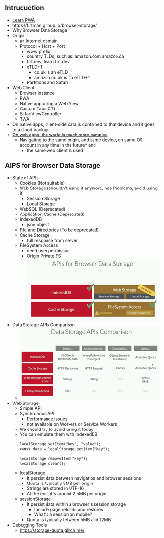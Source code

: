 ## Intruduction
  - [Learn PWA](https://web.dev/learn/pwa/)
  - https://firtman.github.io/browser-storage/
  - Why Browser Data Storage
  - Origin
    - an Internet domain
    - Protocol + Host + Port
      - www prefix
      - country TLDs, such as: amazon.com amazon.ca
      - firt.dev, learn.firt.dev
      - eTLD+1
        - co.uk is an eTLD
        - amazon.co.uk is an eTLD+1
      - Partitions and Safari
  - Web Client
    - Browser instance
    - PWA
    - Native app using a Web View
    - Custom Tabs(CT)
    - SafariViewController
    - TWA
  - On native apps, client-side data is contained to that device and it goes to a cloud backup
  - [On web apps, the world is much more complex](https://youtu.be/nkt5Vz7yIw8?feature=shared)
    - Navigating to the same origin, and same device, on same OS account in any time in the future* and
      - the same web client is used
## AIPS for Browser Data Storage
  - State of APIs
    - Cookies (Not suitable)
    - Web Storage (shouldn't using it anymore, has Problems, avoid using it)
      - Session Storage
      - Local Storage
    - WebSQL (Deprecated)
    - Application Cache (Deprecated)
    - IndexedDB 
      - json object
    - File and Directories (To be deprecated)
    - Cache Storage
      - full response from server
    - FileSystem Access
      - need user permission
      - Origin Private FS
      ![APIs for Browser Data Storage](storage.png)
  - Data Storage APIs Comparison
    - ![Data Storage APIs Comparison](<storageCoomparisoon.png>)
  - Web Storage
    - Simple API
    - Synchronous API
      - Performance issues
      - not available on Workers or Service Workers
    - We should try to avoid using it today
    - You can emulate them with IndexedDB
      ```
      localStorage.setItem("key", "value");
      const data = localStorage.getItem("key");

      localStorage.removeItem("key");
      localStorage.clear();
      ```
    - localStorage
      - It persist data between navigation and browser sessions
      - Quota is typically 5MB per origin
      - Strings are stored in UTF-16
      - At the end, it's around 2.5MB per origin
    - sessionStorage
      - It persist data within a browser's session storage
        - Include page reloads and restores
        - What's a session on mobile?
      - Quota is typically tetween 5MB and 12MB
  - Debugging Tools
    - https://storage-quota.glitch.me/


    